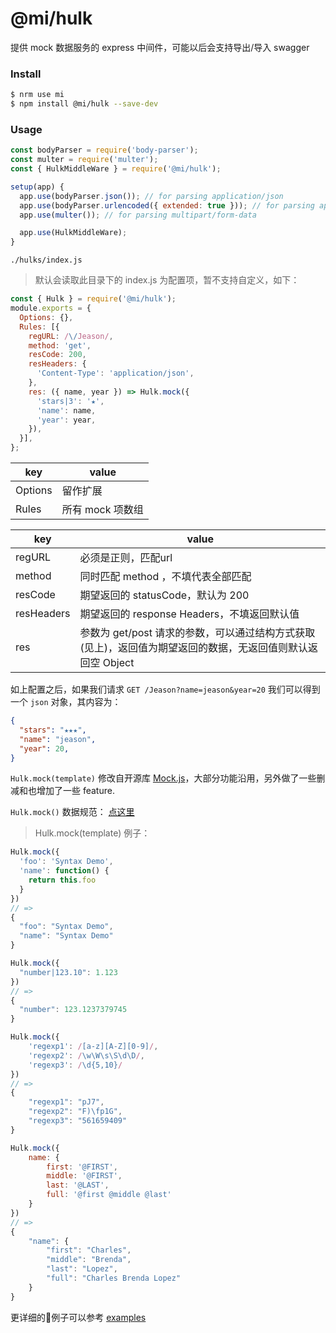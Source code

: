 # @mi/hulk

提供 mock 数据服务的 express 中间件，可能以后会支持导出/导入 swagger

### Install

```bash
$ nrm use mi
$ npm install @mi/hulk --save-dev
```

### Usage

```javascript
const bodyParser = require('body-parser');
const multer = require('multer');
const { HulkMiddleWare } = require('@mi/hulk');

setup(app) {
  app.use(bodyParser.json()); // for parsing application/json
  app.use(bodyParser.urlencoded({ extended: true })); // for parsing application/x-www-form-urlencoded
  app.use(multer()); // for parsing multipart/form-data

  app.use(HulkMiddleWare);
}
```

`./hulks/index.js`

> 默认会读取此目录下的 index.js 为配置项，暂不支持自定义，如下：

```javascript
const { Hulk } = require('@mi/hulk');
module.exports = {
  Options: {},
  Rules: [{
    regURL: /\/Jeason/,
    method: 'get',
    resCode: 200,
    resHeaders: {
      'Content-Type': 'application/json',
    },
    res: ({ name, year }) => Hulk.mock({
      'stars|3': '★',
      'name': name,
      'year': year,
    }),
  }],
};
```

| key | value |
| --- | --- |
| Options | 留作扩展 |
| Rules | <Array> 所有 mock 项数组 |

| key | value |
| --- | --- |
| regURL | 必须是正则，匹配url |
| method | 同时匹配 method ，不填代表全部匹配 |
| resCode | 期望返回的 statusCode，默认为 200 |
| resHeaders | 期望返回的 response Headers，不填返回默认值 |
| res | <Function> 参数为 get/post 请求的参数，可以通过结构方式获取(见上)，返回值为期望返回的数据，无返回值则默认返回空 Object |

如上配置之后，如果我们请求 `GET /Jeason?name=jeason&year=20` 我们可以得到一个 `json` 对象，其内容为：
```json
{
  "stars": "★★★",
  "name": "jeason",
  "year": 20,
}
```

`Hulk.mock(template)` 修改自开源库 [Mock.js](https://github.com/nuysoft/Mock/tree/refactoring)，大部分功能沿用，另外做了一些删减和也增加了一些 feature.

`Hulk.mock()` 数据规范： [点这里](http://v9.git.n.xiaomi.com/Jeason/hulk/wikis/Syntax-Specification)

> Hulk.mock(template) 例子：

```javascript
Hulk.mock({
  'foo': 'Syntax Demo',
  'name': function() {
    return this.foo
  }
})
// =>
{
  "foo": "Syntax Demo",
  "name": "Syntax Demo"
}
```

```javascript
Hulk.mock({
  "number|123.10": 1.123
})
// =>
{
  "number": 123.1237379745
}
```

```javascript
Hulk.mock({
    'regexp1': /[a-z][A-Z][0-9]/,
    'regexp2': /\w\W\s\S\d\D/,
    'regexp3': /\d{5,10}/
})
// =>
{
    "regexp1": "pJ7",
    "regexp2": "F)\fp1G",
    "regexp3": "561659409"
}
```

```javascript
Hulk.mock({
    name: {
        first: '@FIRST',
        middle: '@FIRST',
        last: '@LAST',
        full: '@first @middle @last'
    }
})
// =>
{
    "name": {
        "first": "Charles",
        "middle": "Brenda",
        "last": "Lopez",
        "full": "Charles Brenda Lopez"
    }
}
```

更详细的例子可以参考 [examples](http://mockjs.com/examples.html)
